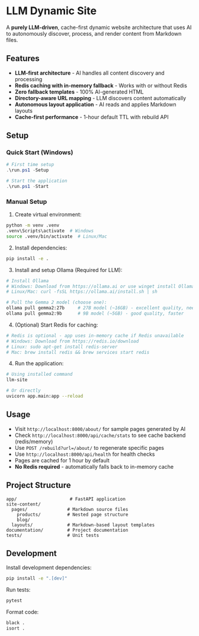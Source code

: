 # LLM Dynamic Site

A **purely LLM-driven**, cache-first dynamic website architecture that uses AI to autonomously discover, process, and render content from Markdown files.

## Features

- **LLM-first architecture** - AI handles all content discovery and processing
- **Redis caching with in-memory fallback** - Works with or without Redis
- **Zero fallback templates** - 100% AI-generated HTML
- **Directory-aware URL mapping** - LLM discovers content automatically
- **Autonomous layout application** - AI reads and applies Markdown layouts
- **Cache-first performance** - 1-hour default TTL with rebuild API

## Setup

### Quick Start (Windows)
```powershell
# First time setup
.\run.ps1 -Setup

# Start the application
.\run.ps1 -Start
```

### Manual Setup
1. Create virtual environment:
```bash
python -m venv .venv
.venv\Scripts\activate  # Windows
source .venv/bin/activate  # Linux/Mac
```

2. Install dependencies:
```bash
pip install -e .
```

3. Install and setup Ollama (Required for LLM):
```bash
# Install Ollama
# Windows: Download from https://ollama.ai or use winget install Ollama.Ollama
# Linux/Mac: curl -fsSL https://ollama.ai/install.sh | sh

# Pull the Gemma 2 model (choose one):
ollama pull gemma2:27b     # 27B model (~16GB) - excellent quality, needs 32GB+ RAM
ollama pull gemma2:9b      # 9B model (~5GB) - good quality, faster
```

4. (Optional) Start Redis for caching:
```bash
# Redis is optional - app uses in-memory cache if Redis unavailable
# Windows: Download from https://redis.io/download
# Linux: sudo apt-get install redis-server
# Mac: brew install redis && brew services start redis
```

4. Run the application:
```bash
# Using installed command
llm-site

# Or directly
uvicorn app.main:app --reload
```

## Usage

- Visit `http://localhost:8000/about/` for sample pages generated by AI
- Check `http://localhost:8000/api/cache/stats` to see cache backend (redis/memory)
- Use `POST /rebuild?url=/about/` to regenerate specific pages
- Use `http://localhost:8000/api/health` for health checks
- Pages are cached for 1 hour by default
- **No Redis required** - automatically falls back to in-memory cache

## Project Structure

```
app/                    # FastAPI application
site-content/
  pages/               # Markdown source files
    products/          # Nested page structure
    blog/
  layouts/             # Markdown-based layout templates
documentation/         # Project documentation
tests/                 # Unit tests
```

## Development

Install development dependencies:
```bash
pip install -e ".[dev]"
```

Run tests:
```bash
pytest
```

Format code:
```bash
black .
isort .
```